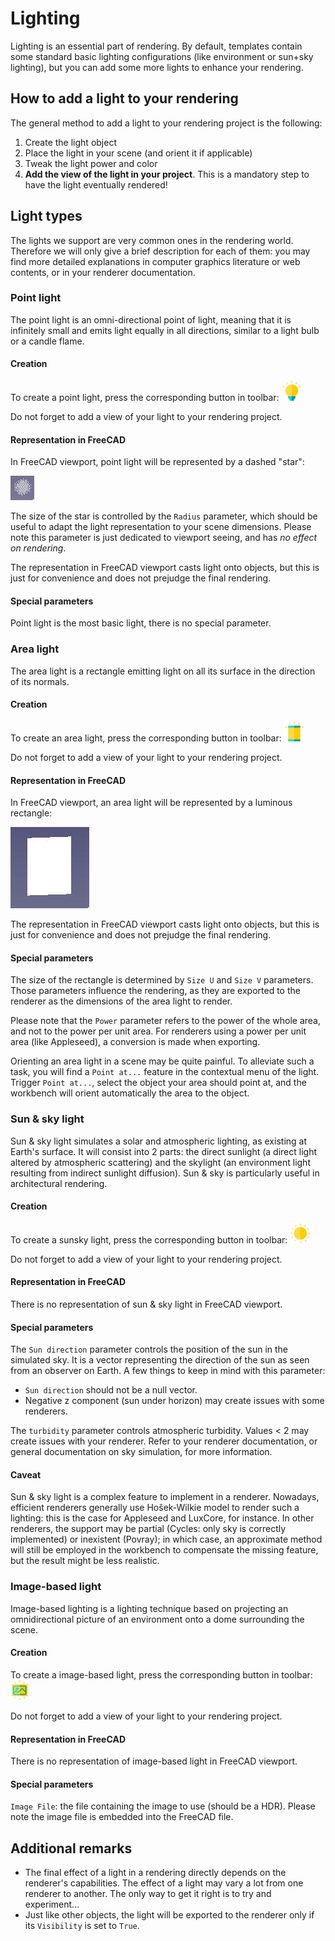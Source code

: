 # Lighting

Lighting is an essential part of rendering. By default, templates contain some
standard basic lighting configurations (like environment or sun+sky lighting),
but you can add some more lights to enhance your rendering.

## How to add a light to your rendering

The general method to add a light to your rendering project is the following: 
1. Create the light object
2. Place the light in your scene (and orient it if applicable)
3. Tweak the light power and color
4. **Add the view of the light in your project**. This is a mandatory step to
   have the light eventually rendered!

## Light types

The lights we support are very common ones in the rendering world. Therefore we
will only give a brief description for each of them: you may find more detailed
explanations in computer graphics literature or web contents, or in your
renderer documentation.

### Point light

The point light is an omni-directional point of light, meaning that it is
infinitely small and emits light equally in all directions, similar to a light
bulb or a candle flame.

#### Creation

To create a point light, press the corresponding button in toolbar: <img
src=../icons/PointLight.svg height=32>

Do not forget to add a view of your light to your rendering project.

#### Representation in FreeCAD

In FreeCAD viewport, point light will be represented by a dashed "star":

![](./pointlight.jpg)

The size of the star is controlled by the `Radius` parameter, which should be
useful to adapt the light representation to your scene dimensions.  Please note
this parameter is just dedicated to viewport seeing, and has *no effect on
rendering*. 

The representation in FreeCAD viewport casts light onto objects, but this is just
for convenience and does not prejudge the final rendering.

#### Special parameters

Point light is the most basic light, there is no special parameter.

### Area light

The area light is a rectangle emitting light on all its surface in the
direction of its normals.

#### Creation

To create an area light, press the corresponding button in toolbar: <img
src=../icons/AreaLight.svg height=32>

Do not forget to add a view of your light to your rendering project.

#### Representation in FreeCAD

In FreeCAD viewport, an area light will be represented by a luminous rectangle:

![](./arealight.jpg)

The representation in FreeCAD viewport casts light onto objects, but this is just
for convenience and does not prejudge the final rendering.

#### Special parameters

The size of the rectangle is determined by `Size U` and `Size V`
parameters. Those parameters influence the rendering, as they are exported to
the renderer as the dimensions of the area light to render.

Please note that the `Power` parameter refers to the power of the whole area,
and not to the power per unit area. For renderers using a power per unit area
(like Appleseed), a conversion is made when exporting.

Orienting an area light in a scene may be quite painful. To alleviate such a
task, you will find a `Point at...` feature in the contextual menu of the
light. Trigger `Point at...`, select the object your area should point at, and
the workbench will orient automatically the area to the object.

### Sun & sky light

Sun & sky light simulates a solar and atmospheric lighting, as existing at
Earth's surface. It will consist into 2 parts: the direct sunlight (a direct
light altered by atmospheric scattering) and the skylight (an environment light
resulting from indirect sunlight diffusion). Sun & sky is particularly useful
in architectural rendering.

#### Creation

To create a sunsky light, press the corresponding button in toolbar: <img
src=../icons/SunskyLight.svg height=32>

Do not forget to add a view of your light to your rendering project.

#### Representation in FreeCAD

There is no representation of sun & sky light in FreeCAD viewport.

#### Special parameters

The `Sun direction` parameter controls the position of the sun in the simulated
sky. It is a vector representing the direction of the sun as seen from an
observer on Earth.  A few things to keep in mind with this parameter:
* `Sun direction` should not be a null vector.
* Negative z component (sun under horizon) may create issues with some renderers.

The `turbidity` parameter controls atmospheric turbidity. Values < 2 may create
issues with your renderer.  Refer to your renderer documentation, or general
documentation on sky simulation, for more information.

#### Caveat

Sun & sky light is a complex feature to implement in a renderer.  Nowadays,
efficient renderers generally use Hošek-Wilkie model to render such a lighting:
this is the case for Appleseed and LuxCore, for instance. In other renderers,
the support may be partial (Cycles: only sky is correctly implemented) or
inexistent (Povray); in which case, an approximate method will still be
employed in the workbench to compensate the missing feature, but the result
might be less realistic.

### Image-based light

Image-based lighting is a lighting technique based on projecting an
omnidirectional picture of an environment onto a dome surrounding the scene.

#### Creation

To create a image-based light, press the corresponding button in toolbar: <img
src=../icons/ImageLight.svg height=32>

Do not forget to add a view of your light to your rendering project.

#### Representation in FreeCAD

There is no representation of image-based light in FreeCAD viewport.

#### Special parameters

`Image File`: the file containing the image to use (should be a HDR). Please
note the image file is embedded into the FreeCAD file.

## Additional remarks

* The final effect of a light in a rendering directly depends on the renderer's
  capabilities.  The effect of a light may vary a lot from one renderer to
  another. The only way to get it right is to try and experiment...
* Just like other objects, the light will be exported to the renderer only if
  its `Visibility` is set to `True`.
